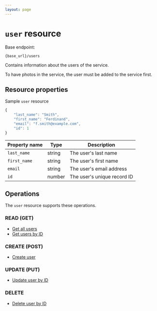 ```yaml
---
layout: page
---
```

# `user` resource

Base endpoint:

```shell
{base_url}/users
```

Contains information about the users of the service.

To have photos in the service, the user must be added to the service first.

## Resource properties

Sample `user` resource

```js
{
    "last_name": "Smith",
    "first_name": "Ferdinand",
    "email": "f.smith@example.com",
    "id": 1
}
```

| Property name | Type | Description |
| ------------- | ----------- | ----------- |
| `last_name` | string | The user's last name |
| `first_name` | string | The user's first name |
| `email` | string | The user's email address |
| `id` | number | The user's unique record ID |

## Operations

The `user` resource supports these operations.

### READ (GET)

* [Get all users](get-all-users)
* [Get users by ID](show-one-user)

### CREATE (POST)

* [Create user](add-new-user)

### UPDATE (PUT)

* [Update user by ID](update-user)

### DELETE

* [Delete user by ID](delete-user)
